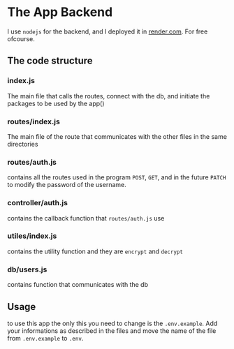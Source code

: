 # The App Backend
I use `nodejs` for the backend, and I deployed it in [render.com](render.com). For free ofcourse.

## The code structure
### index.js
The main file that calls the routes, connect with the db, and initiate the packages to be used by the app()
### routes/index.js
The main file of the route that communicates with the other files in the same directories
### routes/auth.js
contains all the routes used in the program `POST`, `GET`, and in the future `PATCH` to modify the password of the username.
### controller/auth.js
contains the callback function that `routes/auth.js` use
### utiles/index.js
contains the utility function and they are `encrypt` and `decrypt`
### db/users.js
contains function that communicates with the db

## Usage
to use this app the only this you need to change is the `.env.example`. Add your informations as described in the files and move the name of the file from `.env.example` to `.env`.
